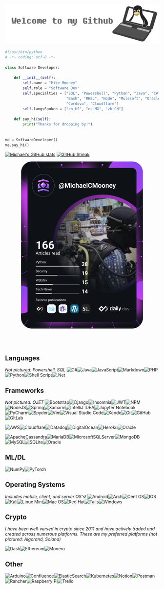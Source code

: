 <p align="center"><img src="https://github.com/MichaelCMooney/MichaelCMooney/blob/main/WelcomeHDR.png" alt="Michael Mooney's Github"/> 
</p>

```python
#!/usr/bin/python
# -*- coding: utf-8 -*-

class Software Developer:

    def __init__(self):
        self.name = "Mike Mooney"
        self.role = "Software Dev"
        self.specialties = ["SQL", "Powershell", "Python", "Java", "C#", "VB.NET", "WebDev", "API's (REST & SOAP)", 
                            "Bash", "RHEL", "Node", "Mulesoft", "Oracle RDBMS & PLSQL", "WebLogic", "EDR", "Blockchain",
                            "Cordova", "Cloudflare"]
        self.langsSpoken = ["en_US", "es_MX", "zh_CN"]
        
    def say_hi(self):
        print("Thanks for dropping by!")
        
        
me = SoftwareDeveloper()
me.say_hi()

```


<!--
[![Typing SVG](https://readme-typing-svg.herokuapp.com/?lines=Hi+There!+👋;Welcome+to+my+profile!)](https://git.io/typing-svg)
-->
<!--

- 🔭 I’m currently working on ...
- 🌱 I’m currently learning ...
- 👯 I’m looking to collaborate on ...
- 🤔 I’m looking for help with ...
- 💬 Ask me about ...
- 📫 How to reach me: ...
- ⚡ Fun fact: ...
-->


   

    

<!--
[![Top Langs](https://github-readme-stats.vercel.app/api/top-langs/?username=MichaelCMooney&theme=dark)](https://github.com/anuraghazra/github-readme-stats)
-->


[![Michael's GitHub stats](https://github-readme-stats.vercel.app/api?username=MichaelCMooney&theme=dark)](https://github.com/anuraghazra/github-readme-stats) [![GitHub Streak](https://github-readme-streak-stats.herokuapp.com/?user=MichaelCMooney&center=true&theme=dark)](https://git.io/streak-stats)

<p align="center">  
<a href="https://app.daily.dev/MichaelCMooney"><img src="https://github.com/MichaelCMooney/MichaelCMooney/blob/main/devcard.svg" width="400" alt="Michael Mooney's Dev Card"/></a>
 <br><br><br><br>
   <!--
 <a href="https://dev.page/moondog">Check out my dev.page profile!</a>
-->
</p>

<!--
https://dev.page/moondog/editor    +     https://dev.page/moondog
-->
## Languages
*Not pictured: Powershell, SQL*
![C#](https://img.shields.io/badge/c%23-%23239120.svg?style=for-the-badge&logo=c-sharp&logoColor=white)![Java](https://img.shields.io/badge/java-%23ED8B00.svg?style=for-the-badge&logo=java&logoColor=white)![JavaScript](https://img.shields.io/badge/javascript-%23323330.svg?style=for-the-badge&logo=javascript&logoColor=%23F7DF1E)![Markdown](https://img.shields.io/badge/markdown-%23000000.svg?style=for-the-badge&logo=markdown&logoColor=white)![PHP](https://img.shields.io/badge/php-%23777BB4.svg?style=for-the-badge&logo=php&logoColor=white)![Python](https://img.shields.io/badge/python-3670A0?style=for-the-badge&logo=python&logoColor=ffdd54)![Shell Script](https://img.shields.io/badge/shell_script-%23121011.svg?style=for-the-badge&logo=gnu-bash&logoColor=white)![.Net](https://img.shields.io/badge/.NET-5C2D91?style=for-the-badge&logo=.net&logoColor=white)

## Frameworks
*Not pictured: OJET*
![Bootstrap](https://img.shields.io/badge/bootstrap-%23563D7C.svg?style=for-the-badge&logo=bootstrap&logoColor=white)![Django](https://img.shields.io/badge/django-%23092E20.svg?style=for-the-badge&logo=django&logoColor=white)![Insomnia](https://img.shields.io/badge/Insomnia-black?style=for-the-badge&logo=insomnia&logoColor=5849BE)![JWT](https://img.shields.io/badge/JWT-black?style=for-the-badge&logo=JSON%20web%20tokens)![NPM](https://img.shields.io/badge/NPM-%23000000.svg?style=for-the-badge&logo=npm&logoColor=white)![NodeJS](https://img.shields.io/badge/node.js-6DA55F?style=for-the-badge&logo=node.js&logoColor=white)![Spring](https://img.shields.io/badge/spring-%236DB33F.svg?style=for-the-badge&logo=spring&logoColor=white)![Xamarin](https://img.shields.io/badge/Xamarin-3199DC?style=for-the-badge&logo=xamarin&logoColor=white)![IntelliJ IDEA](https://img.shields.io/badge/IntelliJIDEA-000000.svg?style=for-the-badge&logo=intellij-idea&logoColor=white)![Jupyter Notebook](https://img.shields.io/badge/jupyter-%23FA0F00.svg?style=for-the-badge&logo=jupyter&logoColor=white)![PyCharm](https://img.shields.io/badge/pycharm-143?style=for-the-badge&logo=pycharm&logoColor=black&color=black&labelColor=green)![Spyder](https://img.shields.io/badge/Spyder-838485?style=for-the-badge&logo=spyder%20ide&logoColor=maroon)![Vim](https://img.shields.io/badge/VIM-%2311AB00.svg?style=for-the-badge&logo=vim&logoColor=white)![Visual Studio Code](https://img.shields.io/badge/Visual%20Studio%20Code-0078d7.svg?style=for-the-badge&logo=visual-studio-code&logoColor=white)![Xcode](https://img.shields.io/badge/Xcode-007ACC?style=for-the-badge&logo=Xcode&logoColor=white)![Git](https://img.shields.io/badge/git-%23F05033.svg?style=for-the-badge&logo=git&logoColor=white)![GitHub](https://img.shields.io/badge/github-%23121011.svg?style=for-the-badge&logo=github&logoColor=white)![GitLab](https://img.shields.io/badge/gitlab-%23181717.svg?style=for-the-badge&logo=gitlab&logoColor=white)

![AWS](https://img.shields.io/badge/AWS-%23FF9900.svg?style=for-the-badge&logo=amazon-aws&logoColor=white)![Cloudflare](https://img.shields.io/badge/Cloudflare-F38020?style=for-the-badge&logo=Cloudflare&logoColor=white)![Datadog](https://img.shields.io/badge/datadog-%23632CA6.svg?style=for-the-badge&logo=datadog&logoColor=white)![DigitalOcean](https://img.shields.io/badge/DigitalOcean-%230167ff.svg?style=for-the-badge&logo=digitalOcean&logoColor=white)![Heroku](https://img.shields.io/badge/heroku-%23430098.svg?style=for-the-badge&logo=heroku&logoColor=white)![Oracle](https://img.shields.io/badge/Oracle-F80000?style=for-the-badge&logo=oracle&logoColor=white)

![ApacheCassandra](https://img.shields.io/badge/cassandra-%231287B1.svg?style=for-the-badge&logo=apache-cassandra&logoColor=white)![MariaDB](https://img.shields.io/badge/MariaDB-003545?style=for-the-badge&logo=mariadb&logoColor=white)![MicrosoftSQLServer](https://img.shields.io/badge/Microsoft%20SQL%20Sever-CC2927?style=for-the-badge&logo=microsoft%20sql%20server&logoColor=white)![MongoDB](https://img.shields.io/badge/MongoDB-%234ea94b.svg?style=for-the-badge&logo=mongodb&logoColor=white)![MySQL](https://img.shields.io/badge/mysql-%2300f.svg?style=for-the-badge&logo=mysql&logoColor=white)![SQLite](https://img.shields.io/badge/sqlite-%2307405e.svg?style=for-the-badge&logo=sqlite&logoColor=white)![Oracle](https://img.shields.io/badge/Oracle-F80000?style=for-the-badge&logo=oracle&logoColor=white)

## ML/DL
![NumPy](https://img.shields.io/badge/numpy-%23013243.svg?style=for-the-badge&logo=numpy&logoColor=white)![PyTorch](https://img.shields.io/badge/PyTorch-%23EE4C2C.svg?style=for-the-badge&logo=PyTorch&logoColor=white)

## Operating Systems
*Includes mobile, client, and server OS's!*
![Android](https://img.shields.io/badge/Android-3DDC84?style=for-the-badge&logo=android&logoColor=white)![Arch](https://img.shields.io/badge/Arch%20Linux-1793D1?logo=arch-linux&logoColor=fff&style=for-the-badge)![Cent OS](https://img.shields.io/badge/cent%20os-002260?style=for-the-badge&logo=centos&logoColor=F0F0F0)![IOS](https://img.shields.io/badge/iOS-000000?style=for-the-badge&logo=ios&logoColor=white)![Kali](https://img.shields.io/badge/Kali-268BEE?style=for-the-badge&logo=kalilinux&logoColor=white)![Linux Mint](https://img.shields.io/badge/Linux%20Mint-87CF3E?style=for-the-badge&logo=Linux%20Mint&logoColor=white)![Mac OS](https://img.shields.io/badge/mac%20os-000000?style=for-the-badge&logo=macos&logoColor=F0F0F0)![Red Hat](https://img.shields.io/badge/Red%20Hat-EE0000?style=for-the-badge&logo=redhat&logoColor=white)![Tails](https://img.shields.io/badge/Tails%20-56347C?&style=for-the-badge&logo=tails&logoColor=white)![Windows](https://img.shields.io/badge/Windows-0078D6?style=for-the-badge&logo=windows&logoColor=white)


## Crypto
*I have been well-versed in crypto since 2011 and have actively traded and created across numerous platforms. These are my preferred platforms (not pictured: Algorand, Solana)*
    
![Dash](https://img.shields.io/badge/dash-008DE4?style=for-the-badge&logo=dash&logoColor=white)![Ethereum](https://img.shields.io/badge/Ethereum-3C3C3D?style=for-the-badge&logo=Ethereum&logoColor=white)![Monero](https://img.shields.io/badge/monero-FF6600?style=for-the-badge&logo=monero&logoColor=white)

## Other
![Arduino](https://img.shields.io/badge/-Arduino-00979D?style=for-the-badge&logo=Arduino&logoColor=white)![Confluence](https://img.shields.io/badge/confluence-%23172BF4.svg?style=for-the-badge&logo=confluence&logoColor=white)![ElasticSearch](https://img.shields.io/badge/-ElasticSearch-005571?style=for-the-badge&logo=elasticsearch)![Kubernetes](https://img.shields.io/badge/kubernetes-%23326ce5.svg?style=for-the-badge&logo=kubernetes&logoColor=white)![Notion](https://img.shields.io/badge/Notion-%23000000.svg?style=for-the-badge&logo=notion&logoColor=white)![Postman](https://img.shields.io/badge/Postman-FF6C37?style=for-the-badge&logo=postman&logoColor=white)![Rancher](https://img.shields.io/badge/rancher-%230075A8.svg?style=for-the-badge&logo=rancher&logoColor=white)![Raspberry Pi](https://img.shields.io/badge/-RaspberryPi-C51A4A?style=for-the-badge&logo=Raspberry-Pi)![Trello](https://img.shields.io/badge/Trello-%23026AA7.svg?style=for-the-badge&logo=Trello&logoColor=white)














































 
 
